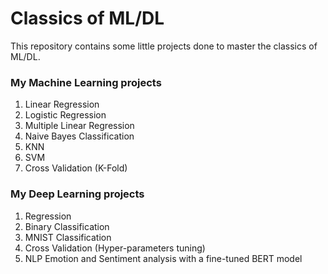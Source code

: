 # Classics of ML/DL

This repository contains some little projects done to master the classics of ML/DL.

### My Machine Learning projects

1. Linear Regression
2. Logistic Regression
3. Multiple Linear Regression
4. Naive Bayes Classification
5. KNN
6. SVM
7. Cross Validation (K-Fold)

### My Deep Learning projects

1. Regression
2. Binary Classification
3. MNIST Classification
4. Cross Validation (Hyper-parameters tuning)
5. NLP Emotion and Sentiment analysis with a fine-tuned BERT model
